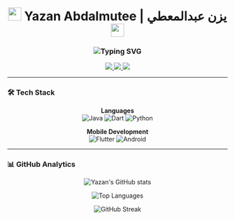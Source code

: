 <h1 align="center">
  <img src="https://emojis.slackmojis.com/emojis/images/1643514389/3643/cool-doge.gif?1643514389" width="30"/>
  Yazan Abdalmutee | يزن عبدالمعطي
  <img src="https://emojis.slackmojis.com/emojis/images/1643514389/3643/cool-doge.gif?1643514389" width="30"/>
</h1>

<h3 align="center">
  <img src="https://readme-typing-svg.herokuapp.com?font=Fira+Code&pause=1000&color=2F80ED&center=true&vCenter=true&width=435&lines=Computer+Engineer;Android+Developer;Problem+Solver;Tech+Enthusiast" alt="Typing SVG" />
</h3>

<p align="center">
  <a href="mailto:yazanshrouf7@gmail.com">
    <img src="https://img.shields.io/badge/Gmail-EA4335?style=for-the-badge&logo=gmail&logoColor=white"/>
  </a>
  <a href="https://www.linkedin.com/in/yazan-abdalmutee">
    <img src="https://img.shields.io/badge/LinkedIn-0A66C2?style=for-the-badge&logo=linkedin&logoColor=white"/>
  </a>
  <a href="https://github.com/yazanshrouf7">
    <img src="https://img.shields.io/badge/GitHub-181717?style=for-the-badge&logo=github&logoColor=white"/>
  </a>
</p>

---

### 🛠 Tech Stack

<div align="center">

**Languages**  
![Java](https://img.shields.io/badge/Java-ED8B00?style=for-the-badge&logo=openjdk&logoColor=white)
![Dart](https://img.shields.io/badge/Dart-0175C2?style=for-the-badge&logo=dart&logoColor=white)
![Python](https://img.shields.io/badge/Python-3776AB?style=for-the-badge&logo=python&logoColor=white)

**Mobile Development**  
![Flutter](https://img.shields.io/badge/Flutter-02569B?style=for-the-badge&logo=flutter&logoColor=white)
![Android](https://img.shields.io/badge/Android-3DDC84?style=for-the-badge&logo=android&logoColor=white)

</div>

---

### 📊 GitHub Analytics

<div align="center">
  
![Yazan's GitHub stats](https://github-readme-stats.vercel.app/api?username=yazanshrouf7&show_icons=true&theme=radical&hide_border=true&bg_color=00000000)

![Top Languages](https://github-readme-stats.vercel.app/api/top-langs/?username=yazanshrouf7&layout=compact&theme=radical&hide_border=true&bg_color=00000000)

![GitHub Streak](https://streak-stats.demolab.com?user=yazanshrouf7&theme=radical&hide_border=true&background=00000000)

</div>


